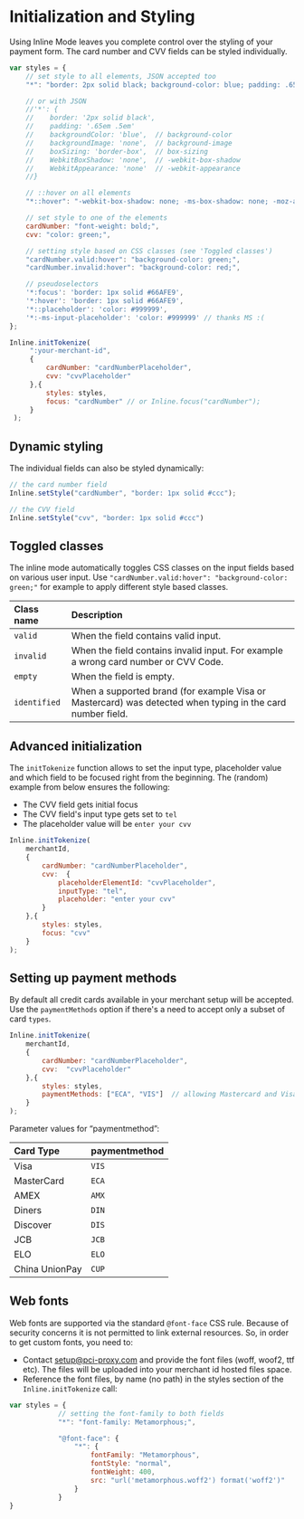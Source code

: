 # Initialization and Styling

Using Inline Mode leaves you complete control over the styling of your payment form. The card number and CVV fields can be styled individually.

```javascript
var styles = {
    // set style to all elements, JSON accepted too
    "*": "border: 2px solid black; background-color: blue; padding: .65em .5em",

    // or with JSON
    //'*': {
    //    border: '2px solid black',
    //    padding: '.65em .5em'       
    //    backgroundColor: 'blue',  // background-color
    //    backgroundImage: 'none',  // background-image
    //    boxSizing: 'border-box',  // box-sizing
    //    WebkitBoxShadow: 'none',  // -webkit-box-shadow
    //    WebkitAppearance: 'none'  // -webkit-appearance
    //}

    // ::hover on all elements
    "*::hover": "-webkit-box-shadow: none; -ms-box-shadow: none; -moz-appearance: none; ",

    // set style to one of the elements
    cardNumber: "font-weight: bold;",
    cvv: "color: green;",

    // setting style based on CSS classes (see 'Toggled classes')
    "cardNumber.valid:hover": "background-color: green;",
    "cardNumber.invalid:hover": "background-color: red;",    

    // pseudoselectors
    '*:focus': 'border: 1px solid #66AFE9',
    '*:hover': 'border: 1px solid #66AFE9',
    '*::placeholder': 'color: #999999',
    '*:-ms-input-placeholder': 'color: #999999' // thanks MS :( 
}; 

Inline.initTokenize(
     ":your-merchant-id",
     {
         cardNumber: "cardNumberPlaceholder",
         cvv: "cvvPlaceholder"
     },{            
         styles: styles,
         focus: "cardNumber" // or Inline.focus("cardNumber");
     }
 );
```

## Dynamic styling

The individual fields can also be styled dynamically:

```javascript
// the card number field
Inline.setStyle("cardNumber", "border: 1px solid #ccc");

// the CVV field
Inline.setStyle("cvv", "border: 1px solid #ccc")
```

## Toggled classes

The inline mode automatically toggles CSS classes on the input fields based on various user input. Use `"cardNumber.valid:hover": "background-color: green;"` for example to apply different style based classes.

| Class name | Description |
| :--- | :--- |
| `valid` | When the field contains valid input. |
| `invalid` | When the field contains invalid input. For example a wrong card number or CVV Code. |
| `empty` | When the field is empty. |
| `identified` | When a supported brand \(for example Visa or Mastercard\) was detected when typing in the card number field. |

## Advanced initialization

The `initTokenize` function allows to set the input type, placeholder value and which field to be focused right from the beginning. The \(random\) example from below ensures the following:

* The CVV field gets initial focus
* The CVV field's input type gets set to `tel`
* The placeholder value will be `enter your cvv`

```javascript
Inline.initTokenize(
    merchantId,
    {
        cardNumber: "cardNumberPlaceholder",
        cvv:  {
            placeholderElementId: "cvvPlaceholder",
            inputType: "tel",
            placeholder: "enter your cvv"
        }
    },{        
        styles: styles,
        focus: "cvv"
    }
);
```

## Setting up payment methods

By default all credit cards available in your merchant setup will be accepted. Use the `paymentMethods` option if there's a need to accept only a subset of card `types`.

```javascript
Inline.initTokenize(
    merchantId,
    {
        cardNumber: "cardNumberPlaceholder",
        cvv:  "cvvPlaceholder"
    },{        
        styles: styles,
        paymentMethods: ["ECA", "VIS"]  // allowing Mastercard and Visa only
    }
);
```

Parameter values for “paymentmethod”:

| Card Type | paymentmethod |
| :--- | :--- |
| Visa | `VIS` |
| MasterCard | `ECA` |
| AMEX | `AMX` |
| Diners | `DIN` |
| Discover | `DIS` |
| JCB | `JCB` |
| ELO | `ELO` |
| China UnionPay | `CUP` |

## Web fonts

Web fonts are supported via the standard `@font-face` CSS rule. Because of security concerns it is not permitted to link external resources. So, in order to get custom fonts, you need to:

* Contact [setup@pci-proxy.com](mailto:setup@pci-proxy.com) and provide the font files \(woff, woof2, ttf etc\). The files will be uploaded into your merchant id hosted files space.
* Reference the font files, by name \(no path\) in the styles section of the `Inline.initTokenize` call:

```javascript
var styles = {
            // setting the font-family to both fields
            "*": "font-family: Metamorphous;",

            "@font-face": {
                "*": {
                    fontFamily: "Metamorphous",
                    fontStyle: "normal",
                    fontWeight: 400,
                    src: "url('metamorphous.woff2') format('woff2')"
                }
            }
}
```

